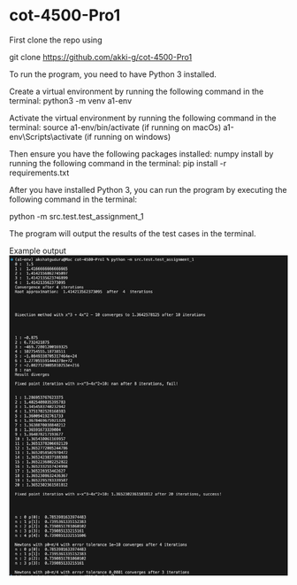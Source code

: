 # cot-4500-Pro1

First clone the repo using

git clone https://github.com/akki-g/cot-4500-Pro1

To run the program, you need to have Python 3 installed. 

Create a virtual environment by running the following command in the terminal:
python3 -m venv a1-env

Activate the virtual environment by running the following command in the terminal:
source a1-env/bin/activate (if running on macOs)
a1-env\Scripts\activate  (if running on windows)

Then ensure you have the following packages installed:
numpy
install by running the following command in the terminal:
pip install -r requirements.txt

After you have installed Python 3, you can run the program by executing the following command in the terminal:

python -m src.test.test_assignment_1

The program will output the results of the test cases in the terminal.

Example output
![alt text](image.png)